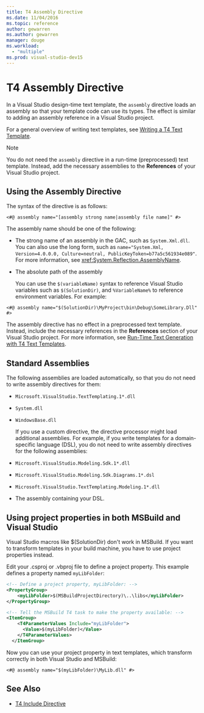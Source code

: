 ```yaml
---
title: T4 Assembly Directive
ms.date: 11/04/2016
ms.topic: reference
author: gewarren
ms.author: gewarren
manager: douge
ms.workload:
  - "multiple"
ms.prod: visual-studio-dev15
---
```

# T4 Assembly Directive

In a Visual Studio design-time text template, the `assembly` directive loads an assembly so that your template code can use its types. The effect is similar to adding an assembly reference in a Visual Studio project.

 For a general overview of writing text templates, see [Writing a T4 Text Template](../modeling/writing-a-t4-text-template.md).

> [!NOTE]
>  You do not need the `assembly` directive in a run-time (preprocessed) text template. Instead, add the necessary assemblies to the **References** of your Visual Studio project.

## Using the Assembly Directive
 The syntax of the directive is as follows:

```
<#@ assembly name="[assembly strong name|assembly file name]" #>
```

 The assembly name should be one of the following:

- The strong name of an assembly in the GAC, such as `System.Xml.dll`. You can also use the long form, such as `name="System.Xml, Version=4.0.0.0, Culture=neutral, PublicKeyToken=b77a5c561934e089"`. For more information, see <xref:System.Reflection.AssemblyName>.

- The absolute path of the assembly

  You can use the `$(variableName)` syntax to reference Visual Studio variables such as `$(SolutionDir)`, and `%VariableName%` to reference environment variables. For example:

```
<#@ assembly name="$(SolutionDir)\MyProject\bin\Debug\SomeLibrary.Dll" #>
```

 The assembly directive has no effect in a preprocessed text template. Instead, include the necessary references in the **References** section of your Visual Studio project. For more information, see [Run-Time Text Generation with T4 Text Templates](../modeling/run-time-text-generation-with-t4-text-templates.md).

## Standard Assemblies
 The following assemblies are loaded automatically, so that you do not need to write assembly directives for them:

- `Microsoft.VisualStudio.TextTemplating.1*.dll`

- `System.dll`

- `WindowsBase.dll`

  If you use a custom directive, the directive processor might load additional assemblies. For example, if you write templates for a domain-specific language (DSL), you do not need to write assembly directives for the following assemblies:

- `Microsoft.VisualStudio.Modeling.Sdk.1*.dll`

- `Microsoft.VisualStudio.Modeling.Sdk.Diagrams.1*.dsl`

- `Microsoft.VisualStudio.TextTemplating.Modeling.1*.dll`

- The assembly containing your DSL.

## <a name="msbuild"></a> Using project properties in both MSBuild and Visual Studio
 Visual Studio macros like $(SolutionDir) don't work in MSBuild. If you want to transform templates in your build machine, you have to use project properties instead.

 Edit your .csproj or .vbproj file to define a project property. This example defines a property named `myLibFolder`:

```xml
<!-- Define a project property, myLibFolder: -->
<PropertyGroup>
    <myLibFolder>$(MSBuildProjectDirectory)\..\libs</myLibFolder>
</PropertyGroup>

<!-- Tell the MSBuild T4 task to make the property available: -->
<ItemGroup>
    <T4ParameterValues Include="myLibFolder">
      <Value>$(myLibFolder)</Value>
    </T4ParameterValues>
  </ItemGroup>
```

 Now you can use your project property in text templates, which transform correctly in both Visual Studio and MSBuild:

```
<#@ assembly name="$(myLibFolder)\MyLib.dll" #>
```

## See Also

- [T4 Include Directive](../modeling/t4-include-directive.md)